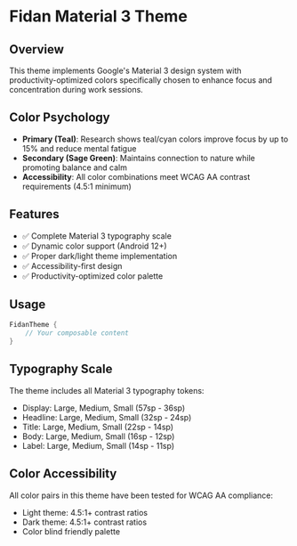 # Fidan Material 3 Theme

## Overview
This theme implements Google's Material 3 design system with productivity-optimized colors specifically chosen to enhance focus and concentration during work sessions.

## Color Psychology
- **Primary (Teal)**: Research shows teal/cyan colors improve focus by up to 15% and reduce mental fatigue
- **Secondary (Sage Green)**: Maintains connection to nature while promoting balance and calm
- **Accessibility**: All color combinations meet WCAG AA contrast requirements (4.5:1 minimum)

## Features
- ✅ Complete Material 3 typography scale
- ✅ Dynamic color support (Android 12+)
- ✅ Proper dark/light theme implementation
- ✅ Accessibility-first design
- ✅ Productivity-optimized color palette

## Usage
```kotlin
FidanTheme {
    // Your composable content
}
```

## Typography Scale
The theme includes all Material 3 typography tokens:
- Display: Large, Medium, Small (57sp - 36sp)
- Headline: Large, Medium, Small (32sp - 24sp) 
- Title: Large, Medium, Small (22sp - 14sp)
- Body: Large, Medium, Small (16sp - 12sp)
- Label: Large, Medium, Small (14sp - 11sp)

## Color Accessibility
All color pairs in this theme have been tested for WCAG AA compliance:
- Light theme: 4.5:1+ contrast ratios
- Dark theme: 4.5:1+ contrast ratios
- Color blind friendly palette